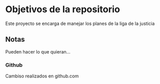 # Objetivos de la repositorio

Este proyecto se encarga de manejar los planes de la liga de la justicia


## Notas
Pueden hacer lo que quieran...

### Github
Cambiso realizados en github.com
